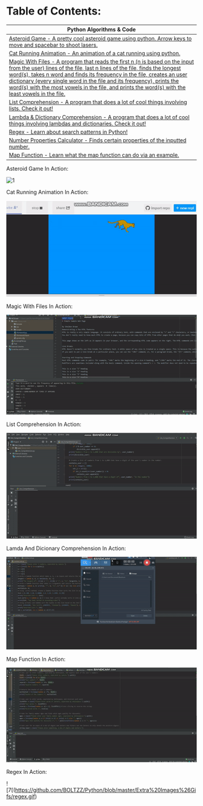 # Table of Contents:
| Python Algorithms & Code
| -------------------------
| [Asteroid Game - A pretty cool asteroid game using python. Arrow keys to move and spacebar to shoot lasers.](https://github.com/BOLTZZ/Asteroid-Game)
| [Cat Running Animation - An animation of a cat running using python.](https://github.com/BOLTZZ/Cat-Running-Animation/tree/master)
| [Magic With Files - A program that reads the first n (n is based on the input from the user) lines of the file, last n lines of the file, finds the longest word(s), takes n word and finds its frequency in the file, creates an user dictionary (every single word in the file and its frequency), prints the word(s) with the most vowels in the file, and prints the word(s) with the least vowels in the file.](https://github.com/BOLTZZ/Python/tree/master/Python%20Algorithms%20%26%20Code/Magic%20With%20Files)
| [List Comprehension - A program that does a lot of cool things involving lists. Check it out!](https://github.com/BOLTZZ/Python/tree/master/Python%20Algorithms%20%26%20Code/List%20Comprehension)
| [Lambda & Dictionary Comprehension - A program that does a lot of cool things involving lambdas and dictionaries. Check it out!](https://github.com/BOLTZZ/Python/blob/master/Python%20Algorithms%20%26%20Code/Lambda%20%26%20Dict%20Comprehension.md)
| [Regex - Learn about search patterns in Python!](https://github.com/BOLTZZ/Python/blob/master/Python%20Algorithms%20%26%20Code/Regex.md)
| [Number Properties Calculator - Finds certain properties of the inputted number.](https://github.com/BOLTZZ/Number-Properties)
| [Map Function - Learn what the map function can do via an example.](https://github.com/BOLTZZ/Python/blob/master/Python%20Algorithms%20%26%20Code/Map%20Function.md)

Asteroid Game In Action:

![1](https://github.com/BOLTZZ/Asteroid-Game/blob/master/final_vers.gif)

Cat Running Animation In Action:

![2](https://github.com/BOLTZZ/Cat-Running-Animation/blob/master/ezgif.com-video-to-gif.gif)

Magic With Files In Action:

![3](https://github.com/BOLTZZ/Python/blob/master/Python%20Algorithms%20%26%20Code/Magic%20With%20Files/Magic_File_Showcase.gif)


List Comprehension In Action:

![4](https://github.com/BOLTZZ/Python/blob/master/Python%20Algorithms%20%26%20Code/List%20Comprehension/list_comprehension.gif)

Lamda And Dicionary Comprehension In Action:

![5](https://github.com/BOLTZZ/Python/blob/master/Python%20Algorithms%20%26%20Code/List%20Comprehension/lambda_dict.gif)

Map Function In Action:

![6](https://github.com/BOLTZZ/Python/blob/master/Extra%20Images%26Gifs/map_example.gif)

Regex In Action:

![7[(https://github.com/BOLTZZ/Python/blob/master/Extra%20Images%26Gifs/regex.gif)

